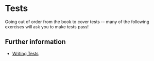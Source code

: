 # Tests

Going out of order from the book to cover tests -- many of the following exercises will ask you to make tests pass!

## Further information

- [Writing Tests](https://rust-book.cs.brown.edu/ch11-01-writing-tests.html)
